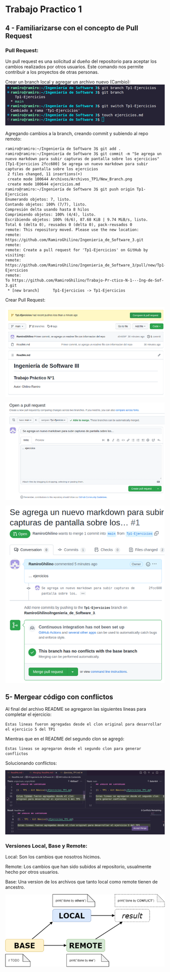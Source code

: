 # Trabajo Practico 1

## 4 - Familiarizarse con el concepto de Pull Request

### Pull Request:

Un pull request es una solicitud al dueño del repositorio para aceptar los cambios realizados por otros usuarios. Este comando nos permite contribuir a los proyectos de otras personas.

Crear un branch local y agregar un archivo nuevo (Cambio):
![](/Archivos/Archivos_TP1/New_Branch.png)

Agregando cambios a la branch, creando commit y subiendo al repo remoto:
```
ramiro@ramiro:~/Ingeniería de Software 3$ git add .
ramiro@ramiro:~/Ingeniería de Software 3$ git commit -m "Se agrega un nuevo markdown para subir capturas de pantalla sobre los ejercicios"
[Tp1-Ejercicios 2fcc600] Se agrega un nuevo markdown para subir capturas de pantalla sobre los ejercicios
 2 files changed, 11 insertions(+)
 create mode 100644 Archivos/Archivos_TP1/New_Branch.png
 create mode 100644 ejercicios.md
ramiro@ramiro:~/Ingeniería de Software 3$ git push origin Tp1-Ejercicios 
Enumerando objetos: 7, listo.
Contando objetos: 100% (7/7), listo.
Compresión delta usando hasta 8 hilos
Comprimiendo objetos: 100% (4/4), listo.
Escribiendo objetos: 100% (6/6), 87.68 KiB | 9.74 MiB/s, listo.
Total 6 (delta 0), reusados 0 (delta 0), pack-reusados 0
remote: This repository moved. Please use the new location:
remote:   https://github.com/RamiroGhilino/Ingenieria_de_Software_3.git
remote: 
remote: Create a pull request for 'Tp1-Ejercicios' on GitHub by visiting:
remote:      https://github.com/RamiroGhilino/Ingenieria_de_Software_3/pull/new/Tp1-Ejercicios
remote: 
To https://github.com/RamiroGhilino/Trabajo-Pr-ctico-N-1---Ing-de-Sof-3.git
 * [new branch]      Tp1-Ejercicios -> Tp1-Ejercicios
 ```

Crear Pull Request: 

![](/Archivos/Archivos_TP1/Pull_Request.png)

![](/Archivos/Archivos_TP1/CrearPullRequest.png)

![](/Archivos/Archivos_TP1/AceptarPullRequest.png)



## 5- Mergear código con conflictos

Al final del archivo README se agregaron las siguientes lineas para completar el ejercicio:

```
Estas lineas fueron agregadas desde el clon original para desarrollar el ejercicio 5 del TP1
```

Mientras que en el README del segundo clon se agregó:

```
Estas lineas se agregaron desde el segundo clon para generar conflictos
```


Solucionando conflictos:

![](/Archivos/Archivos_TP1/SolucionMerge.png)

### Versiones Local, Base y Remote:

Local: Son los cambios que nosotros hicimos.

Remote: Los cambios que han sido subidos al repositorio, usualmente hecho por otros usuarios.

Base: Una version de los archivos que tanto local como remote tienen de ancestro.

![](/Archivos/Archivos_TP1/Base%2CLocal%2CRemot.png)

